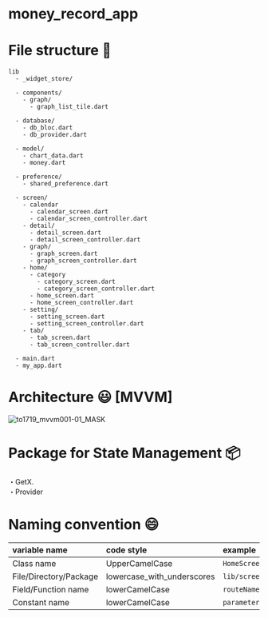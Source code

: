 # money_record_app

# File structure 📁

```
lib
  - _widget_store/
  
  - components/
    - graph/
      - graph_list_tile.dart
  
  - database/
    - db_bloc.dart
    - db_provider.dart
  
  - model/
    - chart_data.dart
    - money.dart
  
  - preference/
    - shared_preference.dart
  
  - screen/
    - calendar
      - calendar_screen.dart
      - calendar_screen_controller.dart
    - detail/
      - detail_screen.dart
      - detail_screen_controller.dart
    - graph/
      - graph_screen.dart
      - graph_screen_controller.dart
    - home/
      - category
        - category_screen.dart
        - category_screen_controller.dart
      - home_screen.dart
      - home_screen_controller.dart
    - setting/
      - setting_screen.dart
      - setting_screen_controller.dart
    - tab/
      - tab_screen.dart
      - tab_screen_controller.dart
    
  - main.dart
  - my_app.dart
```

# Architecture 😃 [MVVM]

![to1719_mvvm001-01_MASK](https://user-images.githubusercontent.com/67954894/175755106-76e20f74-f68b-4ef1-a9bb-c7f4cd45f14d.jpeg)

# Package for State Management 📦

・GetX.   
・Provider

# Naming convention 😄

| variable name | code style | example |
| :--- | :--- | :--- |
| Class name | UpperCamelCase | `HomeScreen` |
| File/Directory/Package | lowercase_with_underscores | `lib/screen/home/home_screen.dart` |
| Field/Function name | lowerCamelCase | `routeName` |
| Constant name | lowerCamelCase | `parameter` |

